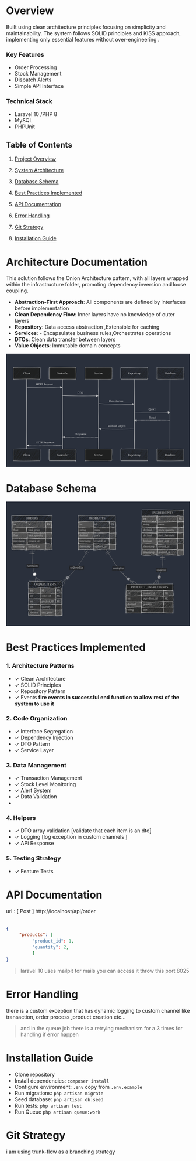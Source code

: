 
# Overview
Built using clean architecture principles focusing on simplicity and maintainability. The system follows SOLID principles and KISS approach, implementing only essential features without over-engineering .

### Key Features
-   Order Processing
-   Stock Management
-   Dispatch Alerts
-   Simple API Interface
### Technical Stack

-   Laravel 10 /PHP 8
-   MySQL
-   PHPUnit


## Table of Contents

1. [Project Overview](#project-overview)

2. [System Architecture](#system-architecture)

3. [Database Schema](#database-schema)

4. [ Best Practices Implemented ](#core-features-implementation)

5. [API Documentation](#api-documentation)

6. [Error Handling](#testing-strategy)

7. [Git Strategy](#testing-strategy)

8. [Installation Guide](#installation-guide)



# Architecture Documentation
This solution follows the Onion Architecture pattern, with all layers wrapped within the infrastructure folder, promoting dependency inversion and loose coupling.
-   **Abstraction-First Approach**: All components are defined by interfaces before implementation
-   **Clean Dependency Flow**: Inner layers have no knowledge of outer layers
-   **Repository**: Data access abstraction ,Extensible for caching
-   **Services**: -   Encapsulates business rules,Orchestrates operations
-   **DTOs**: Clean data transfer between layers
-   **Value Objects**: Immutable domain concepts

![](/Architecture.png)


# Database Schema

![](/Schema.png)


# Best Practices Implemented
### 1. Architecture Patterns

-   ✓ Clean Architecture
-   ✓ SOLID Principles
-   ✓ Repository Pattern
-   ✓ Events **fire events in successful end function to allow rest of the system to use it**

### 2. Code Organization

-   ✓ Interface Segregation
-   ✓ Dependency Injection
-   ✓ DTO Pattern
-   ✓ Service Layer

### 3. Data Management

-   ✓ Transaction Management
-   ✓ Stock Level Monitoring
-   ✓ Alert System
-   ✓ Data Validation
-
### 4. Helpers

-   ✓ DTO array validation [validate that each item is an dto]
-   ✓ Logging [log exception in custom channels ]
-   ✓ APi Response


### 5. Testing Strategy

-   ✓ Feature Tests


# API Documentation

url : [ Post ] http://localhost/api/order

  ```json  payload : {

{
	   "products": [
			"product_id": 1,
			"quantity": 2,
			]
}
```

> laravel 10 uses mailpit for mails you can access it throw this port 8025


# Error Handling
there is a custom exception  that has dynamic logging to custom channel like transaction, order process ,product creation etc...

> and in the queue job there is a retrying mechanism for a 3 times for handling if error happen

# Installation Guide

- Clone repository
- Install dependencies: `composer install`
- Configure environment: `.env` copy from `.env.example`
- Run migrations: `php artisan migrate`
- Seed database: `php artisan db:seed`
- Run tests: `php artisan test`
- Run Queue `php artisan queue:work`

# Git Strategy

i am using trunk-flow as a branching strategy 


